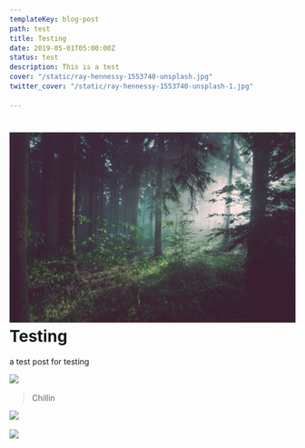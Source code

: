 ```yaml
---
templateKey: blog-post
path: test
title: Testing
date: 2019-05-01T05:00:00Z
status: test
description: This is a test
cover: "/static/ray-hennessy-1553740-unsplash.jpg"
twitter_cover: "/static/ray-hennessy-1553740-unsplash-1.jpg"

---
```

# ![](/static/forest.jpeg)Testing

a test post for testing

![](/picnic_table.jpg)

> Chillin

![](/IMG_20150125_141529366.jpg)

![](/images/Screenshot_20190508-145353.png)